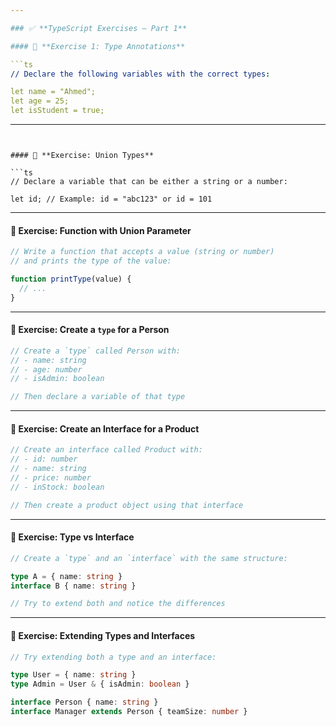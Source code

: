 ```yaml
---

### ✅ **TypeScript Exercises – Part 1**

#### 🔹 **Exercise 1: Type Annotations**

```ts
// Declare the following variables with the correct types:

let name = "Ahmed";
let age = 25;
let isStudent = true;
```

---
```


#### 🔹 **Exercise: Union Types**

```ts
// Declare a variable that can be either a string or a number:

let id; // Example: id = "abc123" or id = 101
```

---

#### 🔹 **Exercise: Function with Union Parameter**

```ts
// Write a function that accepts a value (string or number)
// and prints the type of the value:

function printType(value) {
  // ...
}
```

---

#### 🔹 **Exercise: Create a `type` for a Person**

```ts
// Create a `type` called Person with:
// - name: string
// - age: number
// - isAdmin: boolean

// Then declare a variable of that type
```

---

#### 🔹 **Exercise: Create an Interface for a Product**

```ts
// Create an interface called Product with:
// - id: number
// - name: string
// - price: number
// - inStock: boolean

// Then create a product object using that interface
```

---

#### 🔹 **Exercise: Type vs Interface**

```ts
// Create a `type` and an `interface` with the same structure:

type A = { name: string }
interface B { name: string }

// Try to extend both and notice the differences
```

---

#### 🔹 **Exercise: Extending Types and Interfaces**

```ts
// Try extending both a type and an interface:

type User = { name: string }
type Admin = User & { isAdmin: boolean }

interface Person { name: string }
interface Manager extends Person { teamSize: number }
```

